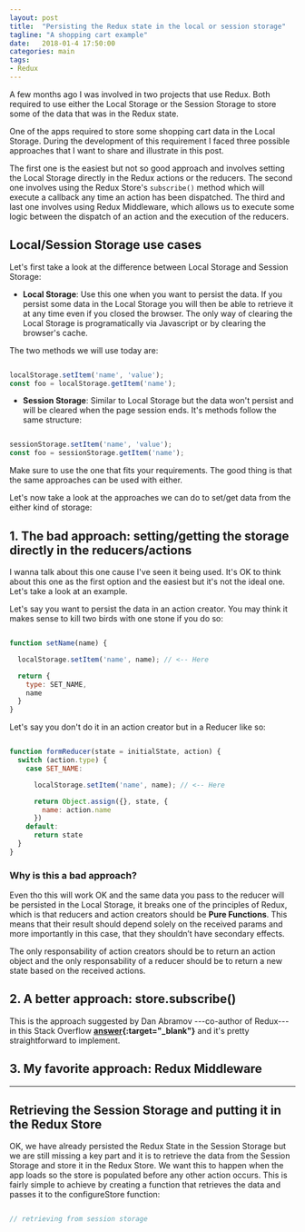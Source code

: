 ```yaml
---
layout: post
title:  "Persisting the Redux state in the local or session storage"
tagline: "A shopping cart example"
date:   2018-01-4 17:50:00
categories: main
tags:
- Redux
---
```


A few months ago I was involved in two projects that use Redux. Both required to use either the Local Storage or the Session Storage to store some of the data that was in the Redux state.

One of the apps required to store some shopping cart data in the Local Storage. During the development of this requirement I faced three possible approaches that I want to share and illustrate in this post. 

The first one is the easiest but not so good approach and involves setting the Local Storage directly in the Redux actions or the reducers. The second one involves using the Redux Store's `subscribe()` method which will execute a callback any time an action has been dispatched. The third and last one involves using Redux Middleware, which allows us to execute some logic between the dispatch of an action and the execution of the reducers.

## Local/Session Storage use cases

Let's first take a look at the difference between Local Storage and Session Storage:

 - **Local Storage**: Use this one when you want to persist the data. If you persist some data in the Local Storage you will then be able to retrieve it at any time even if you closed the browser. The only way of clearing the Local Storage is programatically via Javascript or by clearing the browser's cache. 

 The two methods we will use today are:

```javascript 

localStorage.setItem('name', 'value');
const foo = localStorage.getItem('name');

``` 

 - **Session Storage**: Similar to Local Storage but the data won't persist and will be cleared when the page session ends. It's methods follow the same structure: 

```javascript 

sessionStorage.setItem('name', 'value');
const foo = sessionStorage.getItem('name');

``` 

Make sure to use the one that fits your requirements. The good thing is that the same approaches can be used with either.

Let's now take a look at the approaches we can do to set/get data from the either kind of storage:

## 1. The bad approach: setting/getting the storage directly in the reducers/actions

I wanna talk about this one cause I've seen it being used. It's OK to think about this one as the first option and the easiest but it's not the ideal one. Let's take a look at an example.

Let's say you want to persist the data in an action creator. You may think it makes sense to kill two birds with one stone if you do so:

```javascript

function setName(name) {

  localStorage.setItem('name', name); // <-- Here

  return {
    type: SET_NAME,
    name
  }
}

```

Let's say you don't do it in an action creator but in a Reducer like so:

```javascript

function formReducer(state = initialState, action) {
  switch (action.type) {
    case SET_NAME:

      localStorage.setItem('name', name); // <-- Here

      return Object.assign({}, state, {
        name: action.name
      })
    default:
      return state
  }
}

```
### Why is this a bad approach?

Even tho this will work OK and the same data you pass to the reducer will be persisted in the Local Storage, it breaks one of the principles of Redux, which is that reducers and action creators should be **Pure Functions**. This means that their result should depend solely on the received params and more importantly in this case, that they shouldn’t have secondary effects. 

The only responsability of action creators should be to return an action object and the only responsability of a reducer should be to return a new state based on the received actions.

## 2. A better approach: store.subscribe()

This is the approach suggested by Dan Abramov ---co-author of Redux--- in this Stack Overflow **[answer](https://stackoverflow.com/a/35675304/1438421){:target="_blank"}** and it's pretty straightforward to implement.

## 3. My favorite approach: Redux Middleware


-----

## Retrieving the Session Storage and putting it in the Redux Store

OK, we have already persisted the Redux State in the Session Storage but we are still missing a key part and it is to retrieve the data from the Session Storage and store it in the Redux Store. We want this to happen when the app loads so the store is populated before any other action occurs. This is fairly simple to achieve by creating a function that retrieves the data and passes it to the configureStore function:

```javascript

// retrieving from session storage

```
